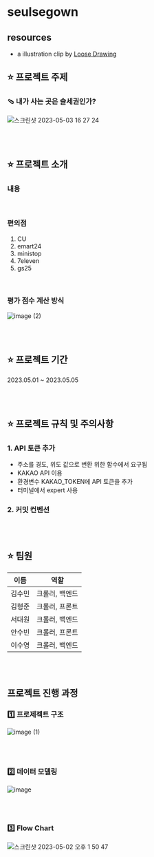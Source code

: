 # seulsegown

## resources

- a illustration clip by [Loose Drawing](https://loosedrawing.com/terms/)


## ⭐️ 프로젝트 주제
### 🩴 내가 사는 곳은 슬세권인가?
![스크린샷 2023-05-03 16 27 24](https://user-images.githubusercontent.com/54103240/236002002-13ca2ac0-cb85-4467-812d-1f8f3350f6cd.png)


<br></br>
## ⭐️ 프로젝트 소개
### 내용

<br>

### 편의점
1. CU
2. emart24
3. ministop
4. 7eleven
5. gs25

<br>

### 평가 점수 계산 방식
![image (2)](https://user-images.githubusercontent.com/54103240/236002202-b3d74876-d61e-4b9f-883b-0c6933a3afe8.png)



<br></br>
## ⭐️ 프로젝트 기간
2023.05.01 ~ 2023.05.05

<br></br>
## ⭐️ 프로젝트 규칙 및 주의사항
### 1. API 토큰 추가
- 주소를 경도, 위도 값으로 변환 위한 함수에서 요구됨
- KAKAO API 이용
- 환경변수 KAKAO_TOKEN에 API 토큰을 추가
- 터미널에서 expert 사용

### 2. 커밋 컨벤션



<br></br>
## ⭐️ 팀원
|이름|역할|
|:---:|:---:|
|김수민|크롤러, 백엔드|
|김형준|크롤러, 프론트|
|서대원|크롤러, 백엔드|
|안수빈|크롤러, 프론트|
|이수영|크롤러, 백엔드|

<br></br>

## 프로젝트 진행 과정
### 1️⃣ 프로제젝트 구조
![image (1)](https://user-images.githubusercontent.com/54103240/236000654-a85dc143-3507-40e2-94ba-184b5e8d929d.png)

<br></br>

### 2️⃣ 데이터 모델링
![image](https://user-images.githubusercontent.com/54103240/236000480-36b2d7eb-e0c2-4eb4-bf8b-2f5aa1a9afcf.png)

<br></br>

### 3️⃣ Flow Chart
![스크린샷 2023-05-02 오후 1 50 47](https://user-images.githubusercontent.com/54103240/236001750-ac2e3357-cbfc-4214-9e3f-122e3717e8c7.png)
